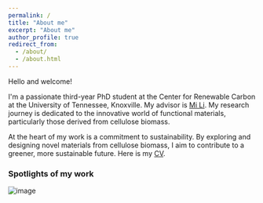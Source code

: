 ```yaml
---
permalink: /
title: "About me"
excerpt: "About me"
author_profile: true
redirect_from: 
  - /about/
  - /about.html
---
```


      
Hello and welcome! 

I'm a passionate third-year PhD student at the Center for Renewable Carbon at the University of Tennessee, Knoxville. My advisor is [Mi Li](https://mili.utk.edu/). My research journey is dedicated to the innovative world of functional materials, particularly those derived from cellulose biomass.

At the heart of my work is a commitment to sustainability. By exploring and designing novel materials from cellulose biomass, I aim to contribute to a greener, more sustainable future. Here is my [CV](https://kailongzh.github.io/files/CV.pdf).


### Spotlights of my work
![image](https://kailongzh.github.io/images/research_overview.png)


<script type='text/javascript' id='clustrmaps' src='//cdn.clustrmaps.com/map_v2.js?cl=080808&w=100&t=n&d=RFig5tTjwRHRTwxDtSAep8i8nHNSGcIoM5isScHex-Q&co=ffffff&cmo=3acc3a&cmn=ff5353&ct=808080'></script>
